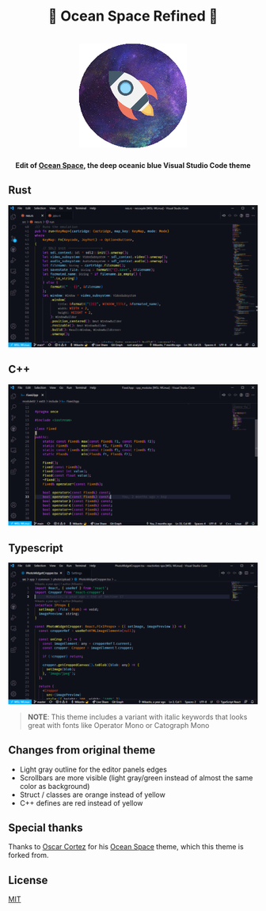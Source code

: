 <h1 align="center">🌌 Ocean Space Refined 🚀</h1>

<h1 align="center">
<img src="https://raw.githubusercontent.com/Mikastiv/ocean-space-refined/master/images/icon.png" alt="ocean-space">
</h1>

<h4 align="center">
 Edit of <a href="https://github.com/oscarmcm/ocean-space">Ocean Space</a>, the deep oceanic blue Visual Studio Code theme
</h4>

## Rust

![ocean-space-rust](images/rust.png)

## C++

![ocean-space-cpp](images/cpp.png)

## Typescript

![ocean-space-typescript](images/typescript.png)

> **NOTE**: This theme includes a variant with italic keywords that looks great with fonts like Operator Mono or Catograph Mono

## Changes from original theme

- Light gray outline for the editor panels edges
- Scrollbars are more visible (light gray/green instead of almost the same color as background)
- Struct / classes are orange instead of yellow
- C++ defines are red instead of yellow

## Special thanks

Thanks to [Oscar Cortez](https://github.com/oscarmcm) for his [Ocean Space](https://github.com/oscarmcm/ocean-space) theme, which this theme is forked from.

## License

[MIT](LICENSE)
